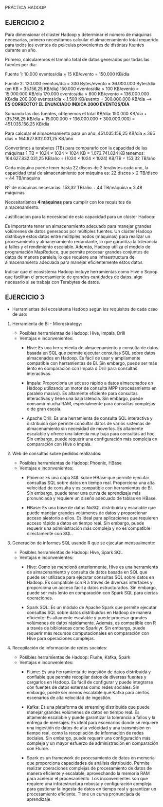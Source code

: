 PRÁCTICA HADOOP

## EJERCICIO 2

Para dimensionar el clúster Hadoop y determinar el número de máquinas necesarias, primero necesitamos calcular el almacenamiento total requerido para todos los eventos de películas provenientes de distintas fuentes durante un año.

Primero, calcularemos el tamaño total de datos generados por todas las fuentes por día:

Fuente 1:
10.000 eventos/día × 15 KB/evento = 150.000 KB/día

Fuente 2: 
120.000 eventos/día × 300 Bytes/evento = 36.000.000 Bytes/día (en KB = 35.156,25 KB/día)
150.000 eventos/día × 100 KB/evento = 15.000.000 KB/día
170.000 eventos/día × 800 KB/evento = 136.000.000 KB/día
200.000 eventos/día × 1.500 KB/evento = 300.000.000 KB/día --> **ES CORRECTO? EL ENUNCIADO INDICA 2000 EVENTOS/DÍA**

Sumando las dos fuentes, obtenemos el total KB/día:
150.000 KB/día + (35.156,25 KB/día + 15.000.000 + 136.000.000 + 300.000.000) = 451.035.156,25 KB/día

Para calcular el almacenamiento para un año:
451.035.156,25 KB/día × 365 días = 164.627.832.031,25 KB/año

Convertimos a terabytes (TB) para compararlo con la capacidad de las máquinas
1 TB = 1024 × 1024 × 1024 KB = 1.073.741.824 KB tenemos:
164.627.832.031,25 KB/año ÷ (1024 × 1024 × 1024) KB/TB = 153,32 TB/año

Cada máquina puede tener hasta 22 discos de 2 terabytes cada uno, la capacidad total de almacenamiento por máquina es:
22 discos × 2 TB/disco = 44 TB/máquina

Nº de máquinas necesarias:
153,32 TB/año ÷ 44 TB/máquina ≈ 3,48 máquinas

Necesitaríamos **4 máquinas** para cumplir con los requisitos de almacenamiento.


Justificación para la necesidad de esta capacidad para un clúster Hadoop:

Es importante tener un almacenamiento adecuado para manejar grandes volúmenes de datos generados por múltiples fuentes. Un clúster Hadoop distribuye estos datos entre múltiples nodos (máquinas) para realizar un procesamiento y almacenamiento redundante, lo que garantiza la tolerancia a fallos y el rendimiento escalable. Además, Hadoop utiliza el modelo de programación MapReduce, que permite procesar grandes conjuntos de datos de manera paralela, lo que requiere una infraestructura de almacenamiento adecuada para manejar eficientemente estos datos.

Indicar que el ecosistema Hadoop incluye herramientas como Hive o Sqoop que facilitan el procesamiento de grandes cantidades de datos, algo necesario si se trabaja con Terabytes de datos.


## EJERCICIO 3

- Herramientas del ecosistema Hadoop según los requisitos de cada caso de uso:

1. Herramienta de BI - Microstrategy:
    - Posibles herramientas de Hadoop: Hive, Impala, Drill
    - Ventajas e inconvenientes:
        - Hive: Es una herramienta de almacenamiento y consulta de datos basada en SQL que permite ejecutar consultas SQL sobre datos almacenados en Hadoop. Es fácil de usar y ampliamente compatible con herramientas de BI. Sin embargo, puede ser más lento en comparación con Impala o Drill para consultas interactivas.

        - Impala: Proporciona un acceso rápido a datos almacenados en Hadoop utilizando un motor de consulta MPP (procesamiento en paralelo masivo). Es altamente eficiente para consultas interactivas y tiene una baja latencia. Sin embargo, puede consumir mucha RAM, especialmente para consultas complejas o de gran escala.
        
        - Apache Drill: Es una herramienta de consulta SQL interactiva y distribuida que permite consultar datos de varios sistemas de almacenamiento sin necesidad de moverlos. Es altamente escalable y ofrece una latencia muy baja para consultas ad hoc. Sin embargo, puede requerir una configuración más compleja en comparación con Hive o Impala.

2. Web de consultas sobre pedidos realizados:
    - Posibles herramientas de Hadoop: Phoenix, HBase
    - Ventajas e inconvenientes:
        - Phoenix: Es una capa SQL sobre HBase que permite ejecutar consultas SQL sobre datos en tiempo real. Proporciona una alta velocidad de consulta y es compatible con herramientas de BI. Sin embargo, puede tener una curva de aprendizaje más pronunciada y requiere un diseño adecuado de tablas en HBase.
        
        - HBase: Es una base de datos NoSQL distribuida y escalable que puede manejar grandes volúmenes de datos y proporcionar acceso aleatorio a ellos. Es ideal para aplicaciones que requieren acceso rápido a datos en tiempo real. Sin embargo, puede requerir una administración más compleja y no es compatible directamente con SQL.

3. Generación de informes SQL usando R que se ejecutan mensualmente:
    - Posibles herramientas de Hadoop: Hive, Spark SQL
    - Ventajas e inconvenientes:
        - Hive: Como se mencionó anteriormente, Hive es una herramienta de almacenamiento y consulta de datos basada en SQL que puede ser utilizada para ejecutar consultas SQL sobre datos en Hadoop. Es compatible con R a través de diversas interfaces y proporciona un acceso fácil a datos estructurados. Sin embargo, puede ser más lento en comparación con Spark SQL para ciertas operaciones.
        
        - Spark SQL: Es un módulo de Apache Spark que permite ejecutar consultas SQL sobre datos distribuidos en Hadoop de manera eficiente. Es altamente escalable y puede procesar grandes volúmenes de datos rápidamente. Además, es compatible con R a través de bibliotecas como Sparklyr. Sin embargo, puede requerir más recursos computacionales en comparación con Hive para operaciones complejas.

4. Recopilación de información de redes sociales:
    - Posibles herramientas de Hadoop: Flume, Kafka, Spark
    - Ventajas e inconvenientes:
        - Flume: Es una herramienta de ingestión de datos distribuida y confiable que permite recopilar datos de diversas fuentes y cargarlos en Hadoop. Es fácil de configurar y puede integrarse con fuentes de datos externas como redes sociales. Sin embargo, puede ser menos escalable que Kafka para ciertos escenarios de alta velocidad de ingestión.

        - Kafka: Es una plataforma de streaming distribuida que puede manejar grandes volúmenes de datos en tiempo real. Es altamente escalable y puede garantizar la tolerancia a fallos y la entrega de mensajes. Es ideal para escenarios donde se requiere una ingestión de datos de alta velocidad y una transmisión en tiempo real, como la recopilación de información de redes sociales. Sin embargo, puede requerir una configuración más compleja y un mayor esfuerzo de administración en comparación con Flume.

        - Spark es un framework de procesamiento de datos en memoria que proporciona capacidades de análisis distribuido. Permite realizar operaciones complejas de procesamiento de datos de manera eficiente y escalable, aprovechando la memoria RAM para acelerar el procesamiento. Los inconvenientes son que requiere una infraestructura robusta y configuración compleja para gestionar la ingesta de datos en tiempo real y garantizar un procesamiento eficiente. Tiene un curva pronunciada de aprendizaje.
